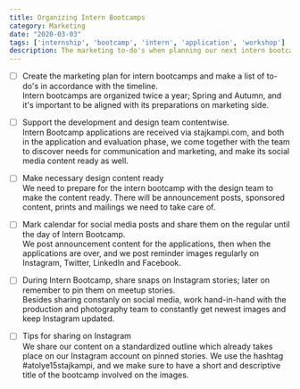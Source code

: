 ```yaml
---
title: Organizing Intern Bootcamps
category: Marketing
date: "2020-03-03"
tags: ['internship', 'bootcamp', 'intern', 'application', 'workshop']
description: The marketing to-do's when planning our next intern bootcamp.
---
```

- [ ] Create the marketing plan for intern bootcamps and make a list of to-do's in accordance with the timeline.  
Intern bootcamps are organized twice a year; Spring and Autumn, and it's important to be aligned with its preparations on marketing side. 

- [ ] Support the development and design team contentwise.  
Intern Bootcamp applications are received via stajkampi.com, and both in the application and evaluation phase, we come together with the team to discover needs for communication and marketing, and make its social media content ready as well.  

- [ ]  Make necessary design content ready  
We need to prepare for the intern bootcamp with the design team to make the content ready. There will be announcement posts, sponsored content, prints and mailings we need to take care of.

- [ ]  Mark calendar for social media posts and share them on the regular until the day of Intern Bootcamp.   
We post announcement content for the applications, then when the applications are over, and we post reminder images regularly on Instagram, Twitter, LinkedIn and Facebook.

- [ ]  During Intern Bootcamp, share snaps on Instagram stories; later on remember to pin them on meetup stories.  
Besides sharing constanly on social media, work hand-in-hand with the production and photography team to constantly get newest images and keep Instagram updated.

- [ ]  Tips for sharing on Instagram  
We share our content on a standardized outline which already takes place on our Instagram account on pinned stories. We use the hashtag #atolye15stajkampi, and we make sure to have a short and descriptive title of the bootcamp involved on the images.
